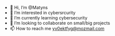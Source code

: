 - 👋 Hi, I’m @Matyns
- 👀 I’m interested in cybersrcurity
- 🌱 I’m currently learning cybersecurity
- 💞️ I’m looking to collaborate on small/big projects
- 📫 How to reach me yv0ektfyg@mozmail.com

<!---
Matyns/Matyns is a ✨ special ✨ repository because its `README.md` (this file) appears on your GitHub profile.
You can click the Preview link to take a look at your changes.
--->
